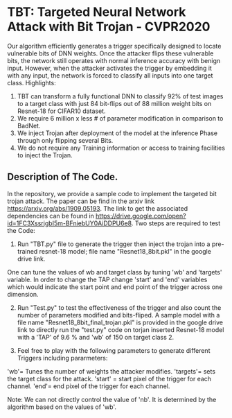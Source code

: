 #  TBT: Targeted Neural Network Attack with Bit Trojan - CVPR2020

Our algorithm efficiently generates a trigger specifically designed to locate vulnerable bits of DNN weights. 
Once the attacker flips these vulnerable bits, the network still operates with normal inference accuracy with benign input. 
However, when the attacker activates the trigger by embedding it with any input, the network is forced to classify all inputs 
into one target class. 
Highlights:
1. TBT can transform a fully functional DNN to classify 92% of test images to a target class with just 84 bit-flips out of 88 million 
weight bits on Resnet-18 for CIFAR10 dataset.
2. We require 6 million x less # of parameter modification in comparison to BadNet.
3. We inject Trojan after deployment of the model at the inference Phase through only flipping several Bits.
4. We do not require any Training information or access to training facilities to inject the Trojan.

## Description of The Code.
In the repository, we provide a sample code to implement the targeted  bit trojan attack. The paper can be find in the arxiv link https://arxiv.org/abs/1909.05193. The link to get the associated dependencies can be found in https://drive.google.com/open?id=1FC3XssrjgbI5m-BFniebUY0AiDDPU6e8. Two steps are required to test the Code:

1. Run "TBT.py" file to generate the trigger then inject the trojan into a pre-trained resnet-18 model; file name "Resnet18_8bit.pkl" in the google drive link.

One can tune the values of wb and target class by tuning 'wb' and 'targets' variable. In order to change the TAP change 'start' and 'end' variables which would indicate the start point and end point of the trigger across one dimension.

2. Run "Test.py" to test the effectiveness of the trigger and also count the number of parameters modified and bits-fliped. A sample model with a file name "Resnet18_8bit_final_trojan.pkl" is provided in the google drive link to directly run the "test.py" code on torjan inserted Resnet-18 model with a 'TAP' of 9.6 % and 'wb' of 150 on target class 2.

3. Feel free to play with the following parameters to generate different Triggers including pararmeters:

'wb'= Tunes the number of weights the attacker modifies.
'targets'= sets the target class for the attack.
'start' = start pixel of the trigger for each channel.
'end'= end pixel of the trigger for each channel.

Note: We can not directly control the value of 'nb'. It is determined by the algorithm based on the values of 'wb'.
